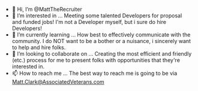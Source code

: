 - 👋 Hi, I’m @MattTheRecruiter
- 👀 I’m interested in ... Meeting some talented Developers for proposal and funded jobs!  I'm not a Developer myself, but i sure do hire Developers!  
- 🌱 I’m currently learning ... How best to effectively communicate with the community.  I do NOT want to be a bother or a nuisance, i sincerely want to help and hire folks.
- 💞️ I’m looking to collaborate on ... Creating the most efficient and friendly (etc.) process for me to present folks with opportunities that they're interested in.
- 📫 How to reach me ... The best way to reach me is going to be via Matt.Clark@AssociatedVeterans.com

<!---
MattTheRecruiter/MattTheRecruiter is a ✨ special ✨ repository because its `README.md` (this file) appears on your GitHub profile.
You can click the Preview link to take a look at your changes.
--->
